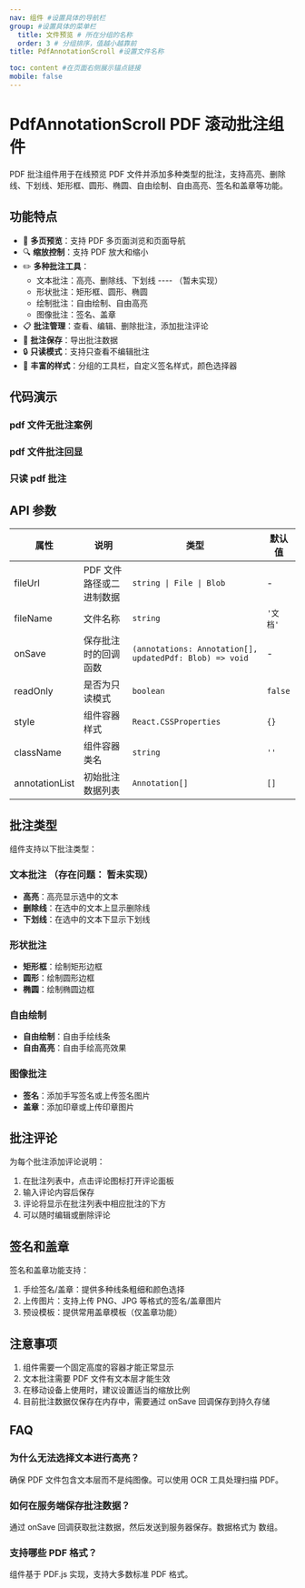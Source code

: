 ```yaml
---
nav: 组件 #设置具体的导航栏
group: #设置具体的菜单栏
  title: 文件预览 # 所在分组的名称
  order: 3 # 分组排序，值越小越靠前
title: PdfAnnotationScroll #设置文件名称

toc: content #在页面右侧展示锚点链接
mobile: false
---
```


# PdfAnnotationScroll PDF 滚动批注组件

PDF 批注组件用于在线预览 PDF 文件并添加多种类型的批注，支持高亮、删除线、下划线、矩形框、圆形、椭圆、自由绘制、自由高亮、签名和盖章等功能。

## 功能特点

- 📄 **多页预览**：支持 PDF 多页面浏览和页面导航
- 🔍 **缩放控制**：支持 PDF 放大和缩小
- ✏️ **多种批注工具**：
  - 文本批注：高亮、删除线、下划线 ---- （暂未实现）
  - 形状批注：矩形框、圆形、椭圆
  - 绘制批注：自由绘制、自由高亮
  - 图像批注：签名、盖章
- 📋 **批注管理**：查看、编辑、删除批注，添加批注评论
- 💾 **批注保存**：导出批注数据
- 🔒 **只读模式**：支持只查看不编辑批注
- 🎨 **丰富的样式**：分组的工具栏，自定义签名样式，颜色选择器

## 代码演示

### pdf 文件无批注案例

<code src="./demo/basePdfViewer.tsx"></code>

### pdf 文件批注回显

<code src="./demo/myPdfViewer.tsx"></code>

### 只读 pdf 批注

<code src="./demo/readOnly.tsx"></code>

## API 参数

| 属性           | 说明                     | 类型                                                    | 默认值   |
| -------------- | ------------------------ | ------------------------------------------------------- | -------- |
| fileUrl        | PDF 文件路径或二进制数据 | `string \| File \| Blob`                                | -        |
| fileName       | 文件名称                 | `string`                                                | `'文档'` |
| onSave         | 保存批注时的回调函数     | `(annotations: Annotation[], updatedPdf: Blob) => void` | -        |
| readOnly       | 是否为只读模式           | `boolean`                                               | `false`  |
| style          | 组件容器样式             | `React.CSSProperties`                                   | `{}`     |
| className      | 组件容器类名             | `string`                                                | `''`     |
| annotationList | 初始批注数据列表         | `Annotation[]`                                          | `[]`     |

## 批注类型

组件支持以下批注类型：

### 文本批注 （存在问题： 暂未实现）

- **高亮**：高亮显示选中的文本
- **删除线**：在选中的文本上显示删除线
- **下划线**：在选中的文本下显示下划线

### 形状批注

- **矩形框**：绘制矩形边框
- **圆形**：绘制圆形边框
- **椭圆**：绘制椭圆边框

### 自由绘制

- **自由绘制**：自由手绘线条
- **自由高亮**：自由手绘高亮效果

### 图像批注

- **签名**：添加手写签名或上传签名图片
- **盖章**：添加印章或上传印章图片

## 批注评论

为每个批注添加评论说明：

1. 在批注列表中，点击评论图标打开评论面板
2. 输入评论内容后保存
3. 评论将显示在批注列表中相应批注的下方
4. 可以随时编辑或删除评论

## 签名和盖章

签名和盖章功能支持：

1. 手绘签名/盖章：提供多种线条粗细和颜色选择
2. 上传图片：支持上传 PNG、JPG 等格式的签名/盖章图片
3. 预设模板：提供常用盖章模板（仅盖章功能）

## 注意事项

1. 组件需要一个固定高度的容器才能正常显示
2. 文本批注需要 PDF 文件有文本层才能生效
3. 在移动设备上使用时，建议设置适当的缩放比例
4. 目前批注数据仅保存在内存中，需要通过 onSave 回调保存到持久存储

## FAQ

### 为什么无法选择文本进行高亮？

确保 PDF 文件包含文本层而不是纯图像。可以使用 OCR 工具处理扫描 PDF。

### 如何在服务端保存批注数据？

通过 onSave 回调获取批注数据，然后发送到服务器保存。数据格式为 数组。

### 支持哪些 PDF 格式？

组件基于 PDF.js 实现，支持大多数标准 PDF 格式。
